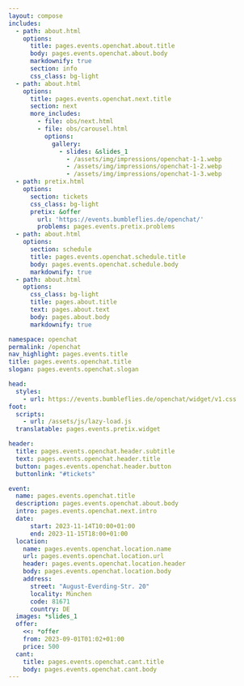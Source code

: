 ```yaml
---
layout: compose
includes:
  - path: about.html 
    options:
      title: pages.events.openchat.about.title
      body: pages.events.openchat.about.body
      markdownify: true
      section: info
      css_class: bg-light
  - path: about.html 
    options:
      title: pages.events.openchat.next.title
      section: next
      more_includes:
        - file: obs/next.html
        - file: obs/carousel.html
          options:
            gallery:
              - slides: &slides_1
                - /assets/img/impressions/openchat-1-1.webp
                - /assets/img/impressions/openchat-1-2.webp
                - /assets/img/impressions/openchat-1-3.webp
  - path: pretix.html
    options:
      section: tickets
      css_class: bg-light
      pretix: &offer
        url: 'https://events.bumbleflies.de/openchat/'
        problems: pages.events.pretix.problems
  - path: about.html
    options:
      section: schedule
      title: pages.events.openchat.schedule.title
      body: pages.events.openchat.schedule.body
      markdownify: true
  - path: about.html
    options:
      css_class: bg-light
      title: pages.about.title
      text: pages.about.text
      body: pages.about.body
      markdownify: true

namespace: openchat
permalink: /openchat
nav_highlight: pages.events.title
title: pages.events.openchat.title
slogan: pages.events.openchat.slogan

head:
  styles:
    - url: https://events.bumbleflies.de/openchat/widget/v1.css
foot:  
  scripts:
    - url: /assets/js/lazy-load.js
  translatable: pages.events.pretix.widget

header:
  title: pages.events.openchat.header.subtitle
  text: pages.events.openchat.header.title
  button: pages.events.openchat.header.button
  buttonlink: "#tickets"

event: 
  name: pages.events.openchat.title
  description: pages.events.openchat.about.body
  intro: pages.events.openchat.next.intro
  date:
      start: 2023-11-14T10:00+01:00
      end: 2023-11-15T18:00+01:00
  location:
    name: pages.events.openchat.location.name
    url: pages.events.openchat.location.url
    header: pages.events.openchat.location.header
    body: pages.events.openchat.location.body
    address:
      street: "August-Everding-Str. 20"
      locality: München
      code: 81671
      country: DE
  images: *slides_1
  offer: 
    <<: *offer
    from: 2023-09-01T01:02+01:00
    price: 500
  cant:
    title: pages.events.openchat.cant.title
    body: pages.events.openchat.cant.body
---
```

